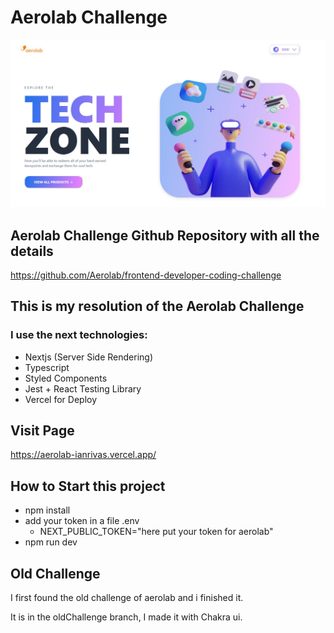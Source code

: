 # Aerolab Challenge

![page Screen](./public/images/pageAerolab.jpg)

## Aerolab Challenge Github Repository with all the details

https://github.com/Aerolab/frontend-developer-coding-challenge


## This is my resolution of the Aerolab Challenge
### I use the next technologies:
- Nextjs (Server Side Rendering)
- Typescript
- Styled Components
- Jest + React Testing Library
- Vercel for Deploy

## Visit Page 

https://aerolab-ianrivas.vercel.app/

## How to Start this project

- npm install
- add your token in a file .env 
    - NEXT_PUBLIC_TOKEN="here put your token for aerolab"
- npm run dev

## Old Challenge 

I first found the old challenge of aerolab and i finished it.

It is in the oldChallenge branch, I made it with Chakra ui.